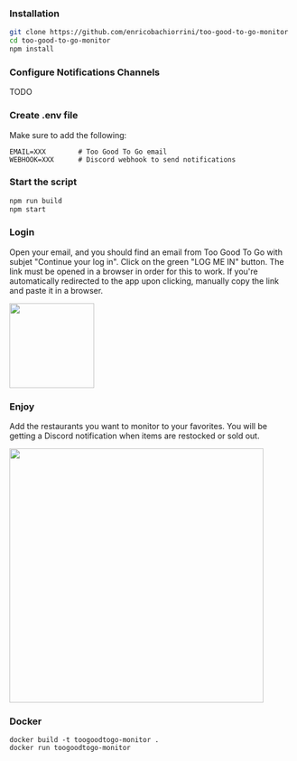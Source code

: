 ### Installation

```bash
git clone https://github.com/enricobachiorrini/too-good-to-go-monitor
cd too-good-to-go-monitor
npm install
```

### Configure Notifications Channels

TODO

### Create .env file

Make sure to add the following:

```
EMAIL=XXX        # Too Good To Go email
WEBHOOK=XXX      # Discord webhook to send notifications
```

### Start the script

```bash
npm run build
npm start
```

### Login

Open your email, and you should find an email from Too Good To Go with subjet "Continue your log in".
Click on the green "LOG ME IN" button. The link must be opened in a browser in order for this to work. If you're automatically redirected to the app upon clicking, manually copy the link and paste it in a browser.

<img src="https://i.ibb.co/X70NcdN/Continue-your-log-in.png" height=150px>

### Enjoy

Add the restaurants you want to monitor to your favorites. You will be getting a Discord notification when items are restocked or sold out.

<img src="https://i.ibb.co/SN0yQ64/Screen-Shot-2022-10-17-at-11-08-09.png" height="450px">

### Docker

```
docker build -t toogoodtogo-monitor .
docker run toogoodtogo-monitor
```
